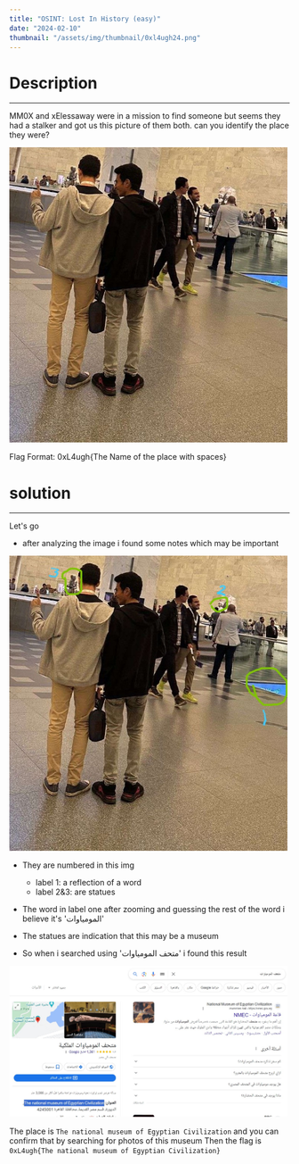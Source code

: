 ```yaml
---
title: "OSINT: Lost In History (easy)"
date: "2024-02-10"
thumbnail: "/assets/img/thumbnail/0xl4ugh24.png"
---
```


# Description
---

MM0X and xElessaway were in a mission to find someone but seems they had a stalker and got us this picture of them both. can you identify the place they were?

<img src="/assets/img/0xl4ugh24/lost in history.jpg" alt="lost in history.jpg" width=500px>

Flag Format: 0xL4ugh{The Name of the place with spaces}


# solution
---

Let's go 

- after analyzing the image i found some notes which may be important

<img src="/assets/img/0xl4ugh24/lost in history1.jpg" alt="lost in history.jpg1" width=500px>

- They are numbered in this img
    - label 1: a reflection of a word
    - label 2&3: are statues

- The word in label one after zooming and guessing the rest of the word i believe it's 'المومياوات' 
- The statues are indication that this may be a museum
- So when i searched using 'متحف المومياوات' i found this result

<img src="/assets/img/0xl4ugh24/lost in history2.jpg" alt="lost in history.jpg1" width=500px>

The place is `The national museum of Egyptian Civilization` and you can confirm that by searching for photos of this museum
Then the flag is `0xL4ugh{The national museum of Egyptian Civilization}`